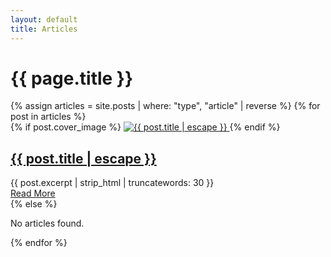 ```yaml
---
layout: default
title: Articles
---
```


<div class="post-layout-container">
<div class="post-layout">
  <h1>{{ page.title }}</h1>

  <div class="articles-grid">
    {% assign articles = site.posts | where: "type", "article" | reverse %}
    {% for post in articles %}
      <div class="article-card">
        {% if post.cover_image %}
          <a href="{{ post.url | relative_url }}" class="article-image-link">
             <img src="{{ post.cover_image | relative_url }}" alt="{{ post.title | escape }}" class="article-image">
          </a>
        {% endif %}
        <div class="article-content">
          <h2><a href="{{ post.url | relative_url }}">{{ post.title | escape }}</a></h2>
          <div class="post-excerpt">
            {{ post.excerpt | strip_html | truncatewords: 30 }}
          </div>
          <a href="{{ post.url | relative_url }}" class="read-more">Read More <i class="fas fa-arrow-right fa-sm"></i></a>
        </div>
      </div>
    {% else %}
      <p>No articles found.</p>
    {% endfor %}
  </div>
</div>
</div> 
